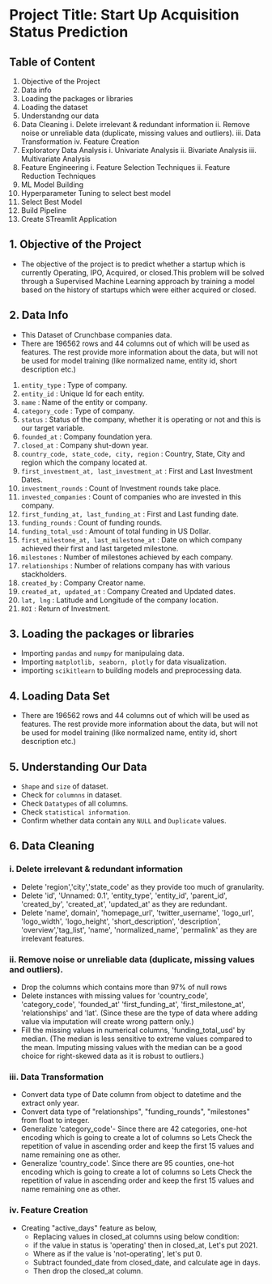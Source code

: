 # Project Title: Start Up Acquisition Status Prediction

## Table of Content
1. Objective of the Project
2. Data info
3. Loading the packages or libraries
4. Loading the dataset
5. Understandng our data
6. Data Cleaning
     i. Delete irrelevant & redundant information
     ii. Remove noise or unreliable data (duplicate, missing values and outliers).
     iii. Data Transformation
     iv. Feature Creation
7. Exploratory Data Analysis
     i. Univariate Analysis
     ii. Bivariate Analysis
     iii. Multivariate Analysis
8. Feature Engineering
     i. Feature Selection Techniques
     ii. Feature Reduction Techniques
10. ML Model Building
11. Hyperparameter Tuning to select best model
12. Select Best Model
13. Build Pipeline
14. Create STreamlit Application

## 1. Objective of the Project
- The objective of the project is to predict whether a startup which is currently Operating, IPO, Acquired, or closed.This problem will be solved through a Supervised Machine Learning approach by training a model based on the history of startups which were either acquired or closed.

## 2. Data Info
- This Dataset of Crunchbase companies data.
- There are 196562 rows and 44 columns out of which will be used as features. The rest provide more information about the data, but will not be used for model training (like normalized name, entity id, short description etc.)

1. `entity_type` : Type of company.
2. `entity_id` : Unique Id for each entity.
3. `name` : Name of the entity or company.
4. `category_code` : Type of company.
5. `status` : Status of the company, whether it is operating or not and this is our target variable.
6. `founded_at` : Company foundation yera.
7. `closed_at` : Company shut-down year.
8. `country_code, state_code, city, region` : Country, State, City and region which the company located at.
9. `first_investment_at, last_investment_at` : First and Last Investment Dates.
10. `investment_rounds` : Count of Investment rounds take place.
11. `invested_companies` : Count of companies who are invested in this company.
12. `first_funding_at, last_funding_at` : First and Last funding date.
13. `funding_rounds` : Count of funding rounds.
14. `funding_total_usd` : Amount of total funding in US Dollar.
15. `first_milestone_at, last_milestone_at` : Date on which company achieved their first and last targeted milestone.
16. `milestones` : Number of milestones achieved by each company.
17. `relationships` : Number of relations company has with various stackholders.
18. `created_by` : Company Creator name.
19. `created_at, updated_at` : Company Created and Updated dates.
20. `lat, lng` : Latitude and Longitude of the company location.
21. `ROI` : Return of Investment.

## 3. Loading the packages or libraries
- Importing `pandas` and `numpy` for manipulaing data.
- Importing `matplotlib, seaborn, plotly` for data visualization.
- importing `scikitlearn` to building models and preprocessing data.

## 4. Loading Data Set
- There are 196562 rows and 44 columns out of which will be used as features. The rest provide more information about the data, but will not be used for model training (like normalized name, entity id, short description etc.)

## 5. Understanding Our Data
- `Shape` and `size` of dataset.
- Check for `columnns` in dataset.
- Check `Datatypes` of all columns.
- Check `statistical information`.
- Confirm whether data contain any `NULL` and `Duplicate` values.

## 6. Data Cleaning
### i. Delete irrelevant & redundant information
- Delete 'region','city','state_code' as they provide too much of granularity.
- Delete 'id', 'Unnamed: 0.1', 'entity_type', 'entity_id', 'parent_id', 'created_by', 'created_at', 'updated_at' as they are redundant.
- Delete 'name', domain', 'homepage_url', 'twitter_username', 'logo_url', 'logo_width', 'logo_height', 'short_description', 'description', 'overview','tag_list', 'name', 'normalized_name', 'permalink' as they are irrelevant features.

### ii. Remove noise or unreliable data (duplicate, missing values and outliers).
- Drop the columns which contains more than 97% of null rows
- Delete instances with missing values for 'country_code', 'category_code', 'founded_at' 'first_funding_at', 'first_milestone_at', 'relationships' and 'lat'. (Since these are the type of data where adding value via imputation will create wrong pattern only.)
- Fill the missing values in numerical columns, 'funding_total_usd' by median. (The median is less sensitive to extreme values compared to the mean. Imputing missing values with the median can be a good choice for right-skewed data as it is robust to outliers.)

### iii. Data Transformation
- Convert data type of Date column from object to datetime and the extract only year.
- Convert data type of "relationships", "funding_rounds", "milestones" from float to integer.
- Generalize 'category_code'- Since there are 42 categories, one-hot encoding which is going to create a lot of columns so Lets Check the repetition of value in ascending order and keep the first 15 values and name remaining one as other.
- Generalize 'country_code'. Since there are 95 counties, one-hot encoding which is going to create a lot of columns so Lets Check the repetition of value in ascending order and keep the first 15 values and name remaining one as other.

### iv. Feature Creation
- Creating "active_days" feature as below,
     - Replacing values in closed_at columns using below condition:
     - if the value in status is 'operating' then in closed_at, Let's put 2021.
     - Where as if the value is 'not-operating', let's put 0.
     - Subtract founded_date from closed_date, and calculate age in days.
     - Then drop the closed_at column.
